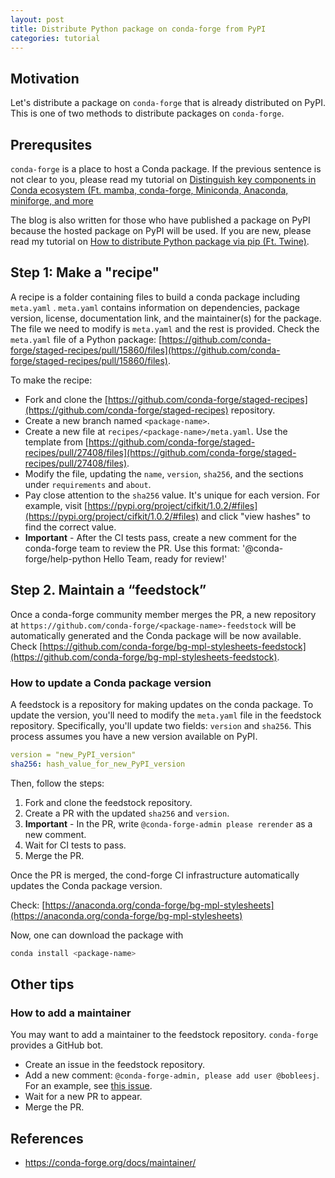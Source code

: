 ```yaml
---
layout: post
title: Distribute Python package on conda-forge from PyPI
categories: tutorial
---
```


## Motivation

Let's distribute a package on `conda-forge` that is already distributed on PyPI. This is one of two methods to distribute packages on `conda-forge`.

## Prerequsites

`conda-forge` is a place to host a Conda package. If the previous sentence is
not clear to you, please read my tutorial on
[Distinguish key components in Conda ecosystem (Ft. mamba, conda-forge, Miniconda, Anaconda, miniforge, and more](https://bobleesj.github.io/tutorial/2024/08/30/conda-ecosystem.html)

The blog is also written for those who have published a package on PyPI because
the hosted package on PyPI will be used. If you are new,
please read my tutorial on
[How to distribute Python package via pip (Ft. Twine)](https://bobleesj.github.io/tutorial/2024/03/22/python-package-distribution.html).

## Step 1: Make a "recipe"

A recipe is a folder containing files to build a conda package including `meta.yaml` . `meta.yaml` contains information on dependencies, package version, license, documentation link, and the maintainer(s) for the package. The file we need to modify is `meta.yaml` and the rest is provided. Check the `meta.yaml` file of a Python package: [https://github.com/conda-forge/staged-recipes/pull/15860/files](https://github.com/conda-forge/staged-recipes/pull/15860/files).

To make the recipe:

- Fork and clone the [https://github.com/conda-forge/staged-recipes](https://github.com/conda-forge/staged-recipes) repository.
- Create a new branch named `<package-name>`.
- Create a new file at `recipes/<package-name>/meta.yaml`. Use the template from [https://github.com/conda-forge/staged-recipes/pull/27408/files](https://github.com/conda-forge/staged-recipes/pull/27408/files).
- Modify the file, updating the `name`, `version`, `sha256`, and the sections under `requirements` and `about`.
- Pay close attention to the `sha256` value. It's unique for each version. For example, visit [https://pypi.org/project/cifkit/1.0.2/#files](https://pypi.org/project/cifkit/1.0.2/#files) and click "view hashes" to find the correct value.
- **Important** - After the CI tests pass, create a new comment for the conda-forge team to review the PR. Use this format: '@conda-forge/help-python Hello Team, ready for review!'

## Step 2. Maintain a “feedstock”

Once a conda-forge community member merges the PR, a new repository at `https://github.com/conda-forge/<package-name>-feedstock` will be automatically generated and the Conda package will be now available. Check [https://github.com/conda-forge/bg-mpl-stylesheets-feedstock](https://github.com/conda-forge/bg-mpl-stylesheets-feedstock).


### How to update a Conda package version

A feedstock is a repository for making updates on the conda package. To update the version, you'll need to modify the `meta.yaml` file in the feedstock repository. Specifically, you'll update two fields: `version` and `sha256`. This process assumes you have a new version available on PyPI.

```yaml
version = "new_PyPI_version"
sha256: hash_value_for_new_PyPI_version
```

Then, follow the steps:

1. Fork and clone the feedstock repository.
2. Create a PR with the updated `sha256` and `version`.
3. **Important** - In the PR, write `@conda-forge-admin please rerender` as a new comment.
4. Wait for CI tests to pass.
5. Merge the PR.

Once the PR is merged, the cond-forge CI infrastructure automatically updates the Conda package version.

Check: [https://anaconda.org/conda-forge/bg-mpl-stylesheets](https://anaconda.org/conda-forge/bg-mpl-stylesheets)

Now, one can download the package with

```bash
conda install <package-name>
```

## Other tips

### How to add a maintainer

You may want to add a maintainer to the feedstock repository. `conda-forge` provides a GitHub bot.

- Create an issue in the feedstock repository.
- Add a new comment: `@conda-forge-admin, please add user @bobleesj`. For an example, see [this issue](https://github.com/conda-forge/bg-mpl-stylesheets-feedstock/issues/19).
- Wait for a new PR to appear.
- Merge the PR.

## References

- https://conda-forge.org/docs/maintainer/